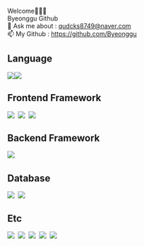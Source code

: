 
Welcome👋👋👋</br>
Byeonggu Github</br>
💬 Ask me about : qudcks8749@naver.com</br>
📫 My Github : https://github.com/Byeonggu</br>
<h2>Language</h2>

<div>
<img src="https://img.shields.io/badge/Java-3766AB?style=flat-square&logo=Java&logoColor=white" style="float:left;"/>&nbsp
<img src="https://img.shields.io/badge/JavaScript-9ad200?style=flat-square&logo=JavaScript&logoColor=white" style="float:left;"/>&nbsp
</div>
<h2>Frontend Framework</h2>

<div>
<img src="https://img.shields.io/badge/Nodejs-5d4d00?style=flat-square&logo=Node.js&logoColor=white"/></a>&nbsp
<img src="https://img.shields.io/badge/HTML5-5d4dc5?style=flat-square&logo=HTML5&logoColor=white"/></a>&nbsp
<img src="https://img.shields.io/badge/CSS3-a24dc5?style=flat-square&logo=CSS3&logoColor=white"/></a>&nbsp
</div>
<h2>Backend Framework</h2>

<div>
<img src="https://img.shields.io/badge/Spring-83f79d?style=flat-square&logo=Spring&logoColor=white"/></a>&nbsp
</div>
<h2>Database</h2>

<div>
<img src="https://img.shields.io/badge/MariaDB-ecad9d?style=flat-square&logo=MariaDB&logoColor=white"/></a>&nbsp
<img src="https://img.shields.io/badge/MySQL-#4479A1?style=flat-square&logo=MySQL&logoColor=white"/></a>&nbsp
</div>
<h2>Etc</h2>

<div>
<img src="https://img.shields.io/badge/Ubuntu-c7bd42?style=flat-square&logo=Ubuntu&logoColor=white"/></a>&nbsp
<img src="https://img.shields.io/badge/GitHub-23231f?style=flat-square&logo=GitHub&logoColor=white"/></a>&nbsp
<img src="https://img.shields.io/badge/Git-F05032?style=flat-square&logo=Git&logoColor=white"/></a>&nbsp
<img src="https://img.shields.io/badge/Sourcetree-0052CC?style=flat-square&logo=Sourcetree&logoColor=white"/></a>&nbsp
<img src="https://img.shields.io/badge/Git-#F05032?style=flat-square&logo=Git&logoColor=white"/></a>&nbsp
</div>
